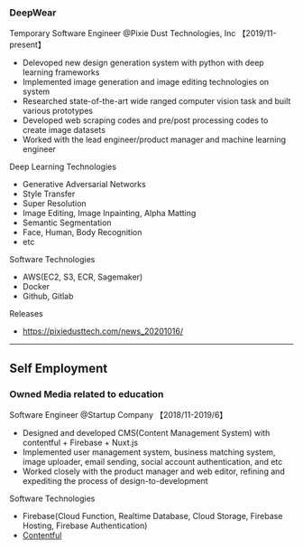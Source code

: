 ### DeepWear
Temporary Software Engineer @Pixie Dust Technologies, Inc 【2019/11-present】
- Delevoped new design generation system with python with deep learning frameworks
- Implemented image generation and image editing technologies on system
- Researched state-of-the-art wide ranged computer vision task and built various prototypes
- Developed web scraping codes and pre/post processing codes to create image datasets
- Worked with the lead engineer/product manager and machine learning engineer

Deep Learning Technologies
- Generative Adversarial Networks
- Style Transfer
- Super Resolution
- Image Editing, Image Inpainting, Alpha Matting
- Semantic Segmentation
- Face, Human, Body Recognition
- etc

Software Technologies
- AWS(EC2, S3, ECR, Sagemaker)
- Docker
- Github, Gitlab

Releases
- https://pixiedusttech.com/news_20201016/

---------------------------------------------------------------------------------------------------------------------

## Self Employment

### Owned Media related to education
Software Engineer @Startup Company 【2018/11-2019/6】
- Designed and developed CMS(Content Management System) with contentful + Firebase + Nuxt.js
- Implemented user management system, business matching system, image uploader, email sending, social account authentication, and etc
- Worked closely with the product manager and web editor, refining and expediting the process of design-to-development

Software Technologies
- Firebase(Cloud Function, Realtime Database, Cloud Storage, Firebase Hosting, Firebase Authentication)
- [Contentful](https://www.contentful.com/)
